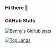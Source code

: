 ### Hi there 👋

<!--
**BennyZ3/BennyZ3** is a ✨ _special_ ✨ repository because its `README.md` (this file) appears on your GitHub profile.

Here are some ideas to get you started:

- 🔭 I’m currently working on ...
- 🌱 I’m currently learning ...
- 👯 I’m looking to collaborate on ...
- 🤔 I’m looking for help with ...
- 💬 Ask me about ...
- 📫 How to reach me: ...
- 😄 Pronouns: ...
- ⚡ Fun fact: ...
-->

### GitHub Stats

[![Benny's GitHub stats](https://github-readme-stats.vercel.app/api?username=BennyZ3&show_icons=true&theme=radical)](https://github.com/BennyZ3)

[![Top Langs](https://github-readme-stats.vercel.app/api/top-langs/?username=BennyZ3&layout=compact)](https://github.com/BennyZ3)
